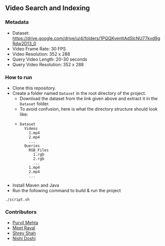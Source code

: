 ## Video Search and Indexing

### Metadata
* Dataset: https://drive.google.com/drive/u/4/folders/1PQQKvenltAdSlcNU77kvd9gRdw2D13_0
* Video Frame Rate: 30 FPS
* Video Resolution: 352 x 288
* Query Video Length: 20-30 seconds
* Query Video Resolution: 352 x 288

### How to run
* Clone this repository. 
* Create a folder named `Dataset` in the root directory of the project. 
  * Download the dataset from the link given above and extract it in the `Dataset` folder.
  * To avoid confusion, here is what the directory structure should look like:
  * ```
    Dataset
      Videos
        1.mp4
        2.mp4
        ...
      Queries
        RGB_Files
          1.rgb
          2.rgb
          ...
        1.mp4
        2.mp4
        ...
    ```
* Install Maven and Java
* Run the following command to build & run the project
```
./script.sh
```

### Contributors
* [Purvil Mehta](https://github.com/purvilmehta06)
* [Meet Raval](https://github.com/meet-2719)
* [Shrey Shah](https://github.com/shreyshah97)
* [Nishi Doshi](https://github.com/nishi1612)